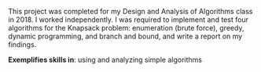 This project was completed for my Design and Analysis of Algorithms class in 2018. I worked independently. I was required to implement and test four algorithms for the Knapsack problem: enumeration (brute force), greedy, dynamic programming, and branch and bound, and write a report on my findings.

**Exemplifies skills in**: using and analyzing simple algorithms